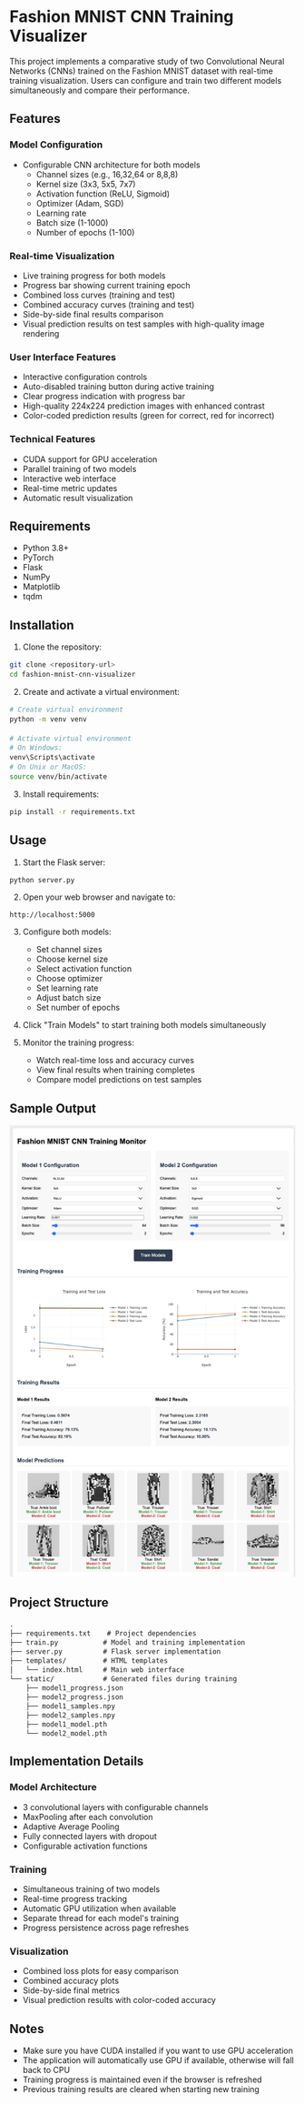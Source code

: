 # Fashion MNIST CNN Training Visualizer

This project implements a comparative study of two Convolutional Neural Networks (CNNs) trained on the Fashion MNIST dataset with real-time training visualization. Users can configure and train two different models simultaneously and compare their performance.

## Features

### Model Configuration
- Configurable CNN architecture for both models
  - Channel sizes (e.g., 16,32,64 or 8,8,8)
  - Kernel size (3x3, 5x5, 7x7)
  - Activation function (ReLU, Sigmoid)
  - Optimizer (Adam, SGD)
  - Learning rate
  - Batch size (1-1000)
  - Number of epochs (1-100)

### Real-time Visualization
- Live training progress for both models
- Progress bar showing current training epoch
- Combined loss curves (training and test)
- Combined accuracy curves (training and test)
- Side-by-side final results comparison
- Visual prediction results on test samples with high-quality image rendering

### User Interface Features
- Interactive configuration controls
- Auto-disabled training button during active training
- Clear progress indication with progress bar
- High-quality 224x224 prediction images with enhanced contrast
- Color-coded prediction results (green for correct, red for incorrect)

### Technical Features
- CUDA support for GPU acceleration
- Parallel training of two models
- Interactive web interface
- Real-time metric updates
- Automatic result visualization

## Requirements

- Python 3.8+
- PyTorch
- Flask
- NumPy
- Matplotlib
- tqdm

## Installation

1. Clone the repository:
```bash
git clone <repository-url>
cd fashion-mnist-cnn-visualizer
```

2. Create and activate a virtual environment:
```bash
# Create virtual environment
python -m venv venv

# Activate virtual environment
# On Windows:
venv\Scripts\activate
# On Unix or MacOS:
source venv/bin/activate
```

3. Install requirements:
```bash
pip install -r requirements.txt
```

## Usage

1. Start the Flask server:
```bash
python server.py
```

2. Open your web browser and navigate to:
```
http://localhost:5000
```

3. Configure both models:
   - Set channel sizes
   - Choose kernel size
   - Select activation function
   - Choose optimizer
   - Set learning rate
   - Adjust batch size
   - Set number of epochs

4. Click "Train Models" to start training both models simultaneously

5. Monitor the training progress:
   - Watch real-time loss and accuracy curves
   - View final results when training completes
   - Compare model predictions on test samples

## Sample Output
![Sample Output](./sample_output.png)

## Project Structure
```
.
├── requirements.txt    # Project dependencies
├── train.py           # Model and training implementation
├── server.py          # Flask server implementation
├── templates/         # HTML templates
│   └── index.html     # Main web interface
└── static/            # Generated files during training
    ├── model1_progress.json
    ├── model2_progress.json
    ├── model1_samples.npy
    ├── model2_samples.npy
    ├── model1_model.pth
    └── model2_model.pth
```

## Implementation Details

### Model Architecture
- 3 convolutional layers with configurable channels
- MaxPooling after each convolution
- Adaptive Average Pooling
- Fully connected layers with dropout
- Configurable activation functions

### Training
- Simultaneous training of two models
- Real-time progress tracking
- Automatic GPU utilization when available
- Separate thread for each model's training
- Progress persistence across page refreshes

### Visualization
- Combined loss plots for easy comparison
- Combined accuracy plots
- Side-by-side final metrics
- Visual prediction results with color-coded accuracy

## Notes
- Make sure you have CUDA installed if you want to use GPU acceleration
- The application will automatically use GPU if available, otherwise will fall back to CPU
- Training progress is maintained even if the browser is refreshed
- Previous training results are cleared when starting new training
